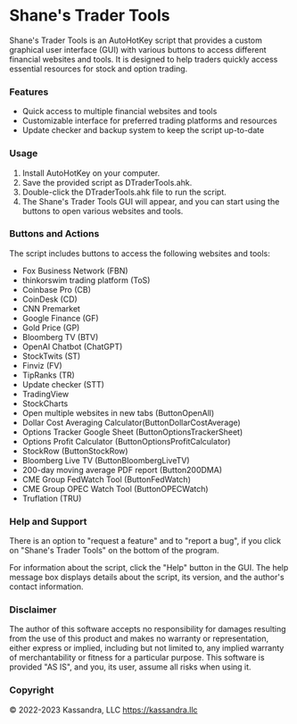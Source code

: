 # Shane's Trader Tools
Shane's Trader Tools is an AutoHotKey script that provides a custom graphical user interface (GUI) with various buttons to access different financial websites and tools. It is designed to help traders quickly access essential resources for stock and option trading.

### Features
* Quick access to multiple financial websites and tools
* Customizable interface for preferred trading platforms and resources
* Update checker and backup system to keep the script up-to-date

### Usage
1. Install AutoHotKey on your computer.
2. Save the provided script as DTraderTools.ahk.
3. Double-click the DTraderTools.ahk file to run the script.
4. The Shane's Trader Tools GUI will appear, and you can start using the buttons to open various websites and tools.

### Buttons and Actions
The script includes buttons to access the following websites and tools:

* Fox Business Network (FBN)
* thinkorswim trading platform (ToS)
* Coinbase Pro (CB)
* CoinDesk (CD)
* CNN Premarket
* Google Finance (GF)
* Gold Price (GP)
* Bloomberg TV (BTV)
* OpenAI Chatbot (ChatGPT)
* StockTwits (ST)
* Finviz (FV)
* TipRanks (TR)
* Update checker (STT)
* TradingView
* StockCharts
* Open multiple websites in new tabs (ButtonOpenAll)
* Dollar Cost Averaging Calculator(ButtonDollarCostAverage)
* Options Tracker Google Sheet (ButtonOptionsTrackerSheet)
* Options Profit Calculator (ButtonOptionsProfitCalculator)
* StockRow (ButtonStockRow)
* Bloomberg Live TV (ButtonBloombergLiveTV)
* 200-day moving average PDF report (Button200DMA)
* CME Group FedWatch Tool (ButtonFedWatch)
* CME Group OPEC Watch Tool (ButtonOPECWatch)
* Truflation (TRU)

### Help and Support
There is an option to "request a feature" and to "report a bug", if you click on "Shane's Trader Tools" on the bottom of the program.

For information about the script, click the "Help" button in the GUI. The help message box displays details about the script, its version, and the author's contact information.

### Disclaimer
The author of this software accepts no responsibility for damages resulting from the use of this product and makes no warranty or representation, either express or implied, including but not limited to, any implied warranty of merchantability or fitness for a particular purpose. This software is provided "AS IS", and you, its user, assume all risks when using it.

### Copyright
© 2022-2023 Kassandra, LLC https://kassandra.llc
